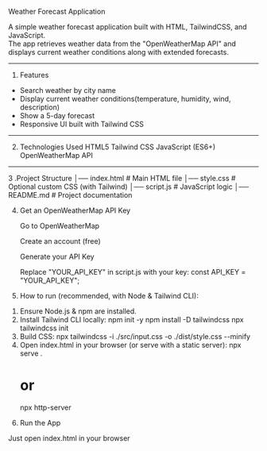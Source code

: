 Weather Forecast Application 

A simple weather forecast application built with HTML, TailwindCSS, and JavaScript.  
The app retrieves weather data from the "OpenWeatherMap API" and displays current weather conditions along with extended forecasts.

---

1. Features
- Search weather by city name   
- Display current weather conditions(temperature, humidity, wind, description)  
- Show a 5-day forecast
- Responsive UI built with Tailwind CSS

---

2. Technologies Used
 HTML5
 Tailwind CSS
 JavaScript (ES6+)
 OpenWeatherMap API

---

3 .Project Structure
│── index.html # Main HTML file
│── style.css # Optional custom CSS (with Tailwind)
│── script.js # JavaScript logic
│── README.md # Project documentation

4. Get an OpenWeatherMap API Key

   Go to OpenWeatherMap

   Create an account (free)

   Generate your API Key

   Replace "YOUR_API_KEY" in script.js with your key: const API_KEY = "YOUR_API_KEY";

5. How to run (recommended, with Node & Tailwind CLI):
1) Ensure Node.js & npm are installed.
2) Install Tailwind CLI locally:
   npm init -y
   npm install -D tailwindcss
   npx tailwindcss init
3) Build CSS:
   npx tailwindcss -i ./src/input.css -o ./dist/style.css --minify
4) Open index.html in your browser (or serve with a static server):
   npx serve .
   # or
   npx http-server

6. Run the App

Just open index.html in your browser
